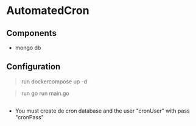 # AutomatedCron
## Components
- mongo db
## Configuration
> run dockercompose up -d

> run go run main.go 
##

- You must create de cron database and the user "cronUser"
with pass "cronPass"
